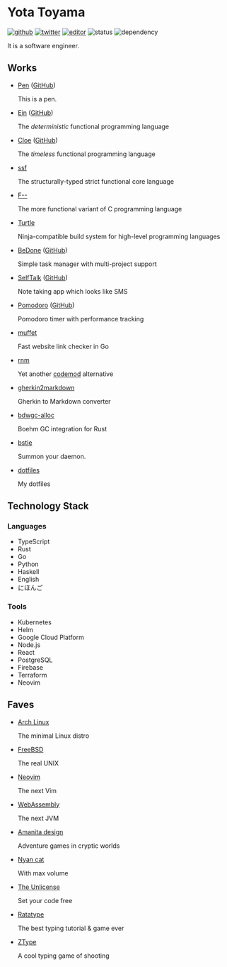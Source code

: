 # Yota Toyama

[![github](https://img.shields.io/badge/github-raviqqe-red.svg?style=flat-square)](https://github.com/raviqqe)
[![twitter](https://img.shields.io/badge/twitter-raviqqe-blue.svg?style=flat-square)](https://twitter.com/raviqqe)
[![editor](https://img.shields.io/badge/editor-neovim-brightgreen.svg?style=flat-square)](https://neovim.io/)
![status](https://img.shields.io/badge/status-alive-yellow.svg?style=flat-square)
![dependency](https://img.shields.io/badge/dependency-coffee-saddlebrown.svg?style=flat-square)

It is a software engineer.

## Works

- [Pen](https://pen-lang.org) ([GitHub](https://github.com/pen-lang/pen))

  This is a pen.

- [Ein](https://ein-lang.org) ([GitHub](https://github.com/ein-lang/ein))

  The _deterministic_ functional programming language

- [Cloe](https://cloe-lang.org) ([GitHub](https://github.com/cloe-lang/cloe))

  The _timeless_ functional programming language

- [ssf](https://github.com/raviqqe/ssf)

  The structurally-typed strict functional core language

- [F\-\-](https://github.com/raviqqe/fmm)

  The more functional variant of C programming language

- [Turtle](https://github.com/raviqqe/turtle-build)

  Ninja-compatible build system for high-level programming languages

- [BeDone](https://tasks.code2d.org) ([GitHub](https://github.com/raviqqe/tasks))

  Simple task manager with multi-project support

- [SelfTalk](https://notes.code2d.org) ([GitHub](https://github.com/raviqqe/self-talk))

  Note taking app which looks like SMS

- [Pomodoro](https://pomodoro.code2d.org) ([GitHub](https://github.com/raviqqe/pomodoro))

  Pomodoro timer with performance tracking

- [muffet](https://github.com/raviqqe/muffet)

  Fast website link checker in Go

- [rnm](https://github.com/raviqqe/rnm)

  Yet another [codemod](https://github.com/facebook/codemod) alternative

- [gherkin2markdown](https://github.com/raviqqe/gherkin2markdown)

  Gherkin to Markdown converter

- [bdwgc-alloc](https://github.com/raviqqe/bdwgc-alloc)

  Boehm GC integration for Rust

- [bstie](https://github.com/raviqqe/bstie)

  Summon your daemon.

- [dotfiles](https://github.com/raviqqe/dotfiles)

  My dotfiles

## Technology Stack

### Languages

- TypeScript
- Rust
- Go
- Python
- Haskell
- English
- にほんご

### Tools

- Kubernetes
- Helm
- Google Cloud Platform
- Node.js
- React
- PostgreSQL
- Firebase
- Terraform
- Neovim

## Faves

- [Arch Linux](https://www.archlinux.org)

  The minimal Linux distro

- [FreeBSD](https://www.freebsd.org)

  The real UNIX

- [Neovim](https://neovim.io/)

  The next Vim

- [WebAssembly](https://webassembly.org)

  The next JVM

- [Amanita design](https://amanita-design.net/)

  Adventure games in cryptic worlds

- [Nyan cat](http://www.nyan.cat/)

  With max volume

- [The Unlicense](https://unlicense.org)

  Set your code free

- [Ratatype](https://www.ratatype.com/)

  The best typing tutorial & game ever

- [ZType](https://zty.pe)

  A cool typing game of shooting
